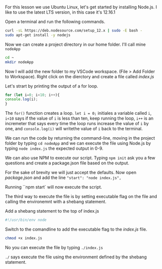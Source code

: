 For this lesson we use Ubuntu Linux, let's get started by installing Node.js. I like to use the latest LTS version, in this case it's 12.16.1

Open a terminal and run the following commands.
```sh
curl -sL https://deb.nodesource.com/setup_12.x | sudo -E bash -
sudo apt-get install -y nodejs
```

Now we can create a project directory in our home folder. I'll call mine `nodeApp`
```sh
cd ~
mkdir nodeApp
```

Now I will add the new folder to my VSCode workspace. (File > Add Folder to Workspace). Right click on the dierctory and create a file called *index.js*

Let's strart by printing the output of a for loop.
```js
for (let i=0; i<10; i++){
console.log(i);
}
```

The `for()` function creates a loop. `let i = 0;` initiales a variable called `i`, `i<10` says if the value of `i` is less than ten, keep running the loop, `i++` is an incremeter that says every time the loop runs increase the value of `i` by one, and `console.log(i)` will writethe value of `i` back to the terminal.

We can run the code by returning the command-line, moving in the project folder by typing `cd nodeApp`    and we can execute the file using Node.js by typing `node index.js` the expected output in 0-9.

We can also use NPM to execute our script. Typing `npm init` ask you a few questions and create a package.json file based on the output.

For the sake of brevity we will just accept the defaults. Now open *package.json* and add the line `"start": "node index.js",`

Running ``npm start` will now execute the script.

The third way to execute the file is by setting executable flag on the file and calling the environemnt with a shebang statement.

Add a shebang statement to the top of index.js
```js
#!/usr/bin/env node
```

Switch to the comandline to add the executable flag to the *index.js* file.

```sh
chmod +x index.js
```

No you can execute the file by typing `./index.js`

`./` says execute the file using the environment defined by the shebang statement.
